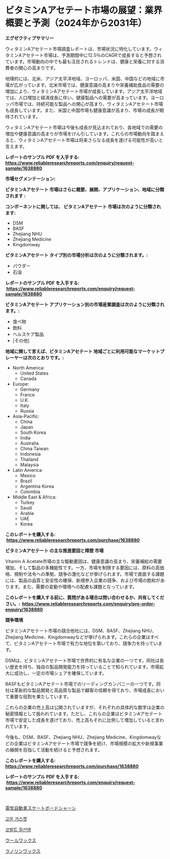 <p><h1>ビタミンAアセテート市場の展望：業界概要と予測（2024年から2031年）</h1></p><p><strong>エグゼクティブサマリー</strong></p>
<p><p>ウィタミンAアセテート市場調査レポートは、市場状況に特化しています。ウィタミンAアセテート市場は、予測期間中に12.5％のCAGRで成長すると予想されています。市場動向の中でも最も注目されるトレンドは、健康と栄養に対する消費者の関心の高まりです。</p><p>地理的には、北米、アジア太平洋地域、ヨーロッパ、米国、中国などの地域に市場が広がっています。北米市場では、健康意識の高まりや栄養補助食品の需要の増加により、ウィタミンAアセテート市場が成長しています。アジア太平洋地域では、人口増加と経済成長に伴い、健康製品への需要が高まっています。ヨーロッパ市場では、持続可能な製品への関心が高まり、ウィタミンAアセテート市場も成長しています。また、米国と中国市場も健康意識が高まり、市場の成長が期待されています。</p><p>ウィタミンAアセテート市場は今後も成長が見込まれており、各地域での需要の増加や健康意識の高まりが市場をけん引しています。これらの市場動向を踏まえると、ウィタミンAアセテート市場は将来さらなる成長を遂げる可能性が高いと言えます。</p></p>
<p><strong>レポートのサンプル PDF を入手する: <a href="https://www.reliableresearchreports.com/enquiry/request-sample/1638880">https://www.reliableresearchreports.com/enquiry/request-sample/1638880</a></strong></p>
<p><strong>市場セグメンテーション:</strong></p>
<p><strong> ビタミンAアセテート 市場はさらに概要、展開、アプリケーション、地域に分類されます :</strong></p>
<p><strong>コンポーネントに関しては、 ビタミンAアセテート 市場は次のように分類されます: &nbsp;</strong></p>
<p><ul><li>DSM</li><li>BASF</li><li>Zhejiang NHU</li><li>Zhejiang Medicine</li><li>Kingdomway</li></ul></p>
<p><strong> ビタミンAアセテート タイプ別の市場分析は次のように分類されます。:</strong></p>
<p><ul><li>パウダー</li><li>石油</li></ul></p>
<p><strong>レポートのサンプル PDF を入手する: &nbsp;<a href="https://www.reliableresearchreports.com/enquiry/request-sample/1638880">https://www.reliableresearchreports.com/enquiry/request-sample/1638880</a></strong></p>
<p><strong> ビタミンAアセテート アプリケーション別の市場産業調査は次のように分類されます。:</strong></p>
<p><ul><li>食べ物</li><li>飲料</li><li>ヘルスケア製品</li><li>[その他]</li></ul></p>
<p><strong>地域に関して言えば、ビタミンAアセテート 地域ごとに利用可能なマーケットプレーヤーは次のとおりです。:</strong></p>
<p><ul>
    <li>
        North America:
        <ul>
            <li>United States</li>
            <li>Canada</li>
        </ul>
    </li>
    <li>
        Europe:
        <ul>
            <li>Germany</li>
            <li>France</li>
            <li>U.K.</li>
            <li>Italy</li>
            <li>Russia</li>
        </ul>
    </li>
    <li>
        Asia-Pacific:
        <ul>
            <li>China</li>
            <li>Japan</li>
            <li>South Korea</li>
            <li>India</li>
            <li>Australia</li>
            <li>China Taiwan</li>
            <li>Indonesia</li>
            <li>Thailand</li>
            <li>Malaysia</li>
        </ul>
    </li>
    <li>
        Latin America:
        <ul>
            <li>Mexico</li>
            <li>Brazil</li>
            <li>Argentina Korea</li>
            <li>Colombia</li>
        </ul>
    </li>
    <li>
        Middle East & Africa:
        <ul>
            <li>Turkey</li>
            <li>Saudi</li>
            <li>Arabia</li>
            <li>UAE</li>
            <li>Korea</li>
        </ul>
    </li>
    </ul></p>
<p><strong>このレポートを購入する: &nbsp;<a href="https://www.reliableresearchreports.com/purchase/1638880">https://www.reliableresearchreports.com/purchase/1638880</a></strong></p>
<p><strong>ビタミンAアセテート の主な推進要因と障壁 市場</strong></p>
<p><p>Vitamin A Acetate市場の主な駆動要因は、健康意識の高まり、栄養補給の需要増加、そして製品の多機能性です。一方、市場を制限する要因には、原料の高価格、規制や法令への準拠、競争の激化などが挙げられます。市場で直面する課題には、製品の品質と安全性の確保、新規参入企業の競争、および市場の飽和があります。また、需要の変動や環境への配慮も課題となっています。</p></p>
<p><strong>このレポートを購入する前に、質問がある場合は問い合わせるか、共有してください。:&nbsp; <a href="https://www.reliableresearchreports.com/enquiry/pre-order-enquiry/1638880">https://www.reliableresearchreports.com/enquiry/pre-order-enquiry/1638880</a></strong></p>
<p><strong>競争環境</strong></p>
<p><p>ビタミンAアセテート市場の競合他社には、DSM、BASF、Zhejiang NHU、Zhejiang Medicine、Kingdomwayなどが挙げられます。これらの企業はすべて、ビタミンAアセテート市場で有力な地位を築いており、競争力を持っています。</p><p>DSMは、ビタミンAアセテート市場で世界的に有名な企業の一つです。同社は長い歴史を持ち、独自の製品開発能力を持っていることで知られています。市場拡大に成功し、一定の市場シェアを確保しています。</p><p>BASFもビタミンAアセテート市場でのリーディングカンパニーの一つです。同社は革新的な製品開発と高品質な製品で顧客の信頼を得ており、市場成長において重要な役割を果たしています。</p><p>これらの企業の売上高は公開されていますが、それぞれの具体的な数字は企業の秘密情報として扱われています。ただし、これらの企業はビタミンAアセテート市場で安定した成長を遂げており、売上高もそれに比例して増加していると言われています。</p><p>今後も、DSM、BASF、Zhejiang NHU、Zhejiang Medicine、Kingdomwayなどの企業はビタミンAアセテート市場で競争を続け、市場規模の拡大や新規事業の展開を目指して活動を続けると予想されます。</p></p>
<p><strong>このレポートを購入する: &nbsp; <a href="https://www.reliableresearchreports.com/purchase/1638880">https://www.reliableresearchreports.com/purchase/1638880</a></strong></p>
<p><strong>レポートのサンプル PDF を入手する: &nbsp;<a href="https://www.reliableresearchreports.com/enquiry/request-sample/1638880">https://www.reliableresearchreports.com/enquiry/request-sample/1638880</a></strong><strong></strong></p>
<p>&nbsp;</p>
<p><p><a href="https://medium.com/@rudysimonis2023/%E9%9B%BB%E5%8B%95%E8%BB%8A%E4%B8%A1%E3%82%B9%E3%82%B1%E3%83%BC%E3%83%88%E3%83%9C%E3%83%BC%E3%83%89%E3%82%B7%E3%83%A3%E3%82%B7%E3%83%BC%E5%B8%82%E5%A0%B4%E8%A6%8F%E6%A8%A1-cagr-%E3%83%88%E3%83%AC%E3%83%B3%E3%83%892024-2030-b1e1e40b77c6">電気自動車スケートボードシャーシ</a></p><p><a href="https://github.com/vsoq0zknh59/Market-Research-Report-List-1/blob/main/99512458400.md">고온 가스켓</a></p><p><a href="https://medium.com/@jerrodhilll68/%ED%99%A9%EC%83%89%EC%9D%B8%ED%99%94%EB%AC%BC-%EC%8B%9C%EC%9E%A5-%EB%B3%B4%EA%B3%A0%EC%84%9C%EB%8A%94-%EC%9D%B4-%EC%8B%9C%EC%9E%A5%EC%9D%98-%EC%B5%9C%EC%8B%A0-%ED%8A%B8%EB%A0%8C%EB%93%9C%EC%99%80-%EC%84%B1%EC%9E%A5-%EA%B8%B0%ED%9A%8C%EB%A5%BC-%EB%B3%B4%EC%97%AC%EC%A4%8D%EB%8B%88%EB%8B%A4-74d5db997395">코발트 질산염</a></p><p><a href="https://github.com/MosesSpinka1914/Market-Research-Report-List-1/blob/main/60356469241.md">ウールワックス</a></p><p><a href="https://github.com/bevdtkn4419963/Market-Research-Report-List-1/blob/main/54844019240.md">ラノリンワックス</a></p></p>